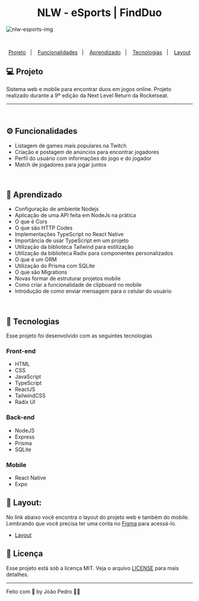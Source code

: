 
<h1 align="center">
  NLW - eSports | FindDuo
</h1>

![nlw-esports-img](https://user-images.githubusercontent.com/93893533/194726212-1714d756-19e9-46b4-abab-6213bf55734c.png)

<br />

<p align="center">
  <a href="#-projeto">Projeto</a>&nbsp;&nbsp;&nbsp;|&nbsp;&nbsp;&nbsp;
  <a href="#-funcionalidades">Funcionalidades</a>&nbsp;&nbsp;&nbsp;|&nbsp;&nbsp;&nbsp;
  <a href="#-aprendizado">Aprendizado</a>&nbsp;&nbsp;&nbsp;|&nbsp;&nbsp;&nbsp;
  <a href="#-tecnologias">Tecnologias</a>&nbsp;&nbsp;&nbsp;|&nbsp;&nbsp;&nbsp;
  <a href="#-layout">Layout</a>
</p>

## 💻 Projeto

Sistema web e mobile para encontrar duos em jogos online. Projeto realizado durante a 9º edição da Next Level Return da Rocketseat.

<hr>
<br>

## ⚙️ Funcionalidades
- Listagem de games mais populares na Twitch
- Criação e postagem de anúncios para encontrar jogadores
- Perfil do usuário com informações do jogo e do jogador
- Match de jogadores para jogar juntos
<br>


## 📖 Aprendizado
- Configuração de ambiente Nodejs
- Aplicação de uma API feita em NodeJs na prática
- O que é Cors
- O que são HTTP Codes
- Implementações TypeScript no React Native
- Importância de usar TypeScript em um projeto
- Utilização da biblioteca Tailwind para estilização
- Utilização da biblioteca Radix para componentes personalizados
- O que é um ORM
- Utilização do Prisma com SQLite
- O que são Migrations
- Novas formar de estruturar projetos mobile
- Como criar a funcionalidade de clipboard no mobile
- Introdução de como enviar mensagem para o celular do usuário

<br>

## 🚀 Tecnologias
Esse projeto foi desenvolvido com as seguintes tecnologias

### Front-end
- HTML
- CSS
- JavaScript
- TypeScript
- ReactJS
- TailwindCSS
- Radix UI

### Back-end
- NodeJS
- Express
- Prisma
- SQLite

### Mobile
- React Native
- Expo

## 🎨 Layout:
No link abaixo você encontra o layout do projeto web e também do mobile. Lembrando que você precisa ter uma conta no [Figma](http://figma.com/) para acessá-lo.

- [Layout](https://www.figma.com/community/file/1150897317533332617)

## :memo: Licença

Esse projeto está sob a licença MIT. Veja o arquivo [LICENSE](LICENSE) para mais detalhes.

---

Feito com 💜 by João Pedro 👋🏻
